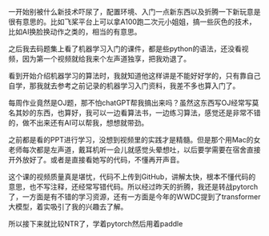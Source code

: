 一开始别被什么新技术吓尿了，配置环境、入门一点新东西以及折腾一下新玩意是很有意思的。比如飞桨平台上可以拿A100跑二次元小姐姐，搞一些灰色的技术，比如AI换脸换动作之类的，相当的有意思。



之后我去码题集上看了机器学习入门的课件，都是些python的语法，还没看视频，因为第一个视频就给我来个左声道独享，把我劝退了。

看到开始介绍机器学习的算法时，我就知道他这样讲是不能好好学的，只有靠自己自学，那我就去参考之前记录的机器学习入门资料，我差不多也算入门了。



每周作业竟然是OJ题，那不怕chatGPT帮我搞出来吗？虽然这东西写OJ经常写莫名其妙的东西，也算好，我可以一边看算法书，一边练习算法，感觉还是非常不错的，做不出来还有AI可以帮我，想想就带劲。



之前都是看的PPT进行学习，没想到视频里的实践才是精髓。但是那个用Mac的女老师每次都是左声道，戴耳机听一会儿就感觉头晕想吐，以后要学需要在宿舍直接开外放好了。或者是直接看她写的代码，不懂再开声音。



这个课的视频质量真是堪忧，代码不上传到GitHub，讲解太快，根本不懂代码的意思，也不写注释，还经常写错代码。所以经过昨天的折腾，我还是转战pytorch了，一方面是有不错的学习资源，还有一方面是今年的WWDC提到了transformer大模型，着实吸引了我的兴趣去了解。



所以接下来就比较NTR了，学着pytorch然后用着paddle

